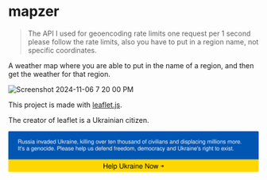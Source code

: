 # mapzer

> The API I used for geoencoding rate limits one request per 1 second please follow the rate limits, also you have to put in a region name, not specific coordinates.

A weather map where you are able to put in the name of a region, and then get the weather for that region.


![Screenshot 2024-11-06 7 20 00 PM](https://github.com/user-attachments/assets/64a6eb5e-9dc8-4910-8ac2-884111c0d9a1)

This project is made with [leaflet.js](https://leafletjs.com/).


The creator of leaflet is a Ukrainian citizen.


[![Stand With Ukraine](https://raw.githubusercontent.com/vshymanskyy/StandWithUkraine/main/banner2-direct.svg)](https://vshymanskyy.github.io/StandWithUkraine/)

